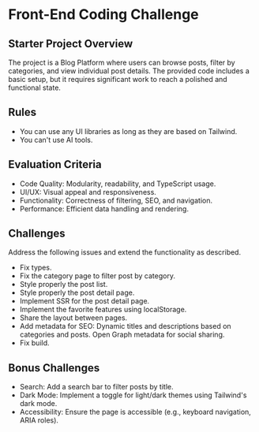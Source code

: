 # Front-End Coding Challenge

## Starter Project Overview
The project is a Blog Platform where users can browse posts, filter by categories, and view individual post details. The provided code includes a basic setup, but it requires significant work to reach a polished and functional state.

## Rules
- You can use any UI libraries as long as they are based on Tailwind.
- You can't use AI tools.

## Evaluation Criteria
- Code Quality: Modularity, readability, and TypeScript usage.
- UI/UX: Visual appeal and responsiveness.
- Functionality: Correctness of filtering, SEO, and navigation.
- Performance: Efficient data handling and rendering.

## Challenges
Address the following issues and extend the functionality as described.

- Fix types.
- Fix the category page to filter post by category.
- Style properly the post list.
- Style properly the post detail page.
- Implement SSR for the post detail page.
- Implement the favorite features using localStorage.
- Share the layout between pages.
- Add metadata for SEO:
    Dynamic titles and descriptions based on categories and posts.
    Open Graph metadata for social sharing.
- Fix build.


## Bonus Challenges
- Search: Add a search bar to filter posts by title.
- Dark Mode: Implement a toggle for light/dark themes using Tailwind's dark mode.
- Accessibility: Ensure the page is accessible (e.g., keyboard navigation, ARIA roles).


